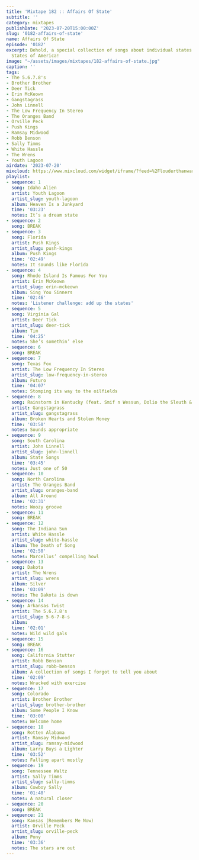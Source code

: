 ```yaml
---
title: 'Mixtape 182 :: Affairs Of State'
subtitle: ''
category: mixtapes
publishDate: '2023-07-20T15:00:00Z'
slug: '0182-affairs-of-state'
name: Affairs Of State
episode: '0182'
excerpt: Behold, a special collection of songs about individual states in the United
  States of America!
image: "~/assets/images/mixtapes/182-affairs-of-state.jpg"
caption: ''
tags:
- The 5.6.7.8's
- Brother Brother
- Deer Tick
- Erin McKeown
- Gangstagrass
- John Linnell
- The Low Frequency In Stereo
- The Oranges Band
- Orville Peck
- Push Kings
- Ramsay Midwood
- Robb Benson
- Sally Timms
- White Hassle
- The Wrens
- Youth Lagoon
airdate: '2023-07-20'
mixcloud: https://www.mixcloud.com/widget/iframe/?feed=%2Flouderthanwar%2Fthe-mixtape-affairs-of-state-2023-07-20%2F&hide_artwork=1&hide_cover=1
playlist:
- sequence: 1
  song: Idaho Alien
  artist: Youth Lagoon
  artist_slug: youth-lagoon
  album: Heaven Is a Junkyard
  time: '03:23'
  notes: It’s a dream state
- sequence: 2
  song: BREAK
- sequence: 3
  song: Florida
  artist: Push Kings
  artist_slug: push-kings
  album: Push Kings
  time: '02:49'
  notes: It sounds like Florida
- sequence: 4
  song: Rhode Island Is Famous For You
  artist: Erin McKeown
  artist_slug: erin-mckeown
  album: Sing You Sinners
  time: '02:46'
  notes: 'Listener challenge: add up the states'
- sequence: 5
  song: Virginia Gal
  artist: Deer Tick
  artist_slug: deer-tick
  album: Tim
  time: '04:25'
  notes: She’s somethin’ else
- sequence: 6
  song: BREAK
- sequence: 7
  song: Texas Fox
  artist: The Low Frequency In Stereo
  artist_slug: low-frequency-in-stereo
  album: Futuro
  time: '04:07'
  notes: Stomping its way to the oilfields
- sequence: 8
  song: Rainstorm in Kentucky (feat. Smif n Wessun, Dolio the Sleuth & R Son)
  artist: Gangstagrass
  artist_slug: gangstagrass
  album: Broken Hearts and Stolen Money
  time: '03:50'
  notes: Sounds appropriate
- sequence: 9
  song: South Carolina
  artist: John Linnell
  artist_slug: john-linnell
  album: State Songs
  time: '03:45'
  notes: Just one of 50
- sequence: 10
  song: North Carolina
  artist: The Oranges Band
  artist_slug: oranges-band
  album: All Around
  time: '02:31'
  notes: Woozy groove
- sequence: 11
  song: BREAK
- sequence: 12
  song: The Indiana Sun
  artist: White Hassle
  artist_slug: white-hassle
  album: The Death of Song
  time: '02:50'
  notes: Marcellus’ compelling howl
- sequence: 13
  song: Dakota
  artist: The Wrens
  artist_slug: wrens
  album: Silver
  time: '03:09'
  notes: The Dakota is down
- sequence: 14
  song: Arkansas Twist
  artist: The 5.6.7.8's
  artist_slug: 5-6-7-8-s
  album:
  time: '02:01'
  notes: Wild wild gals
- sequence: 15
  song: BREAK
- sequence: 16
  song: California Stutter
  artist: Robb Benson
  artist_slug: robb-benson
  album: A collection of songs I forgot to tell you about
  time: '02:09'
  notes: Wracked with exercise
- sequence: 17
  song: Colorado
  artist: Brother Brother
  artist_slug: brother-brother
  album: Some People I Know
  time: '03:00'
  notes: Welcome home
- sequence: 18
  song: Rotten Alabama
  artist: Ramsay Midwood
  artist_slug: ramsay-midwood
  album: Larry Buys a Lighter
  time: '03:52'
  notes: Falling apart mostly
- sequence: 19
  song: Tennessee Waltz
  artist: Sally Timms
  artist_slug: sally-timms
  album: Cowboy Sally
  time: '01:48'
  notes: A natural closer
- sequence: 20
  song: BREAK
- sequence: 21
  song: Kansas (Remembers Me Now)
  artist: Orville Peck
  artist_slug: orville-peck
  album: Pony
  time: '03:36'
  notes: The stars are out
---
```


